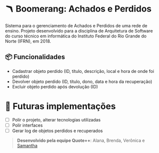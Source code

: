 # 🪃 Boomerang: Achados e Perdidos

Sistema para o gerenciamento de Achados e Perdidos de uma rede de ensino.
Projeto desenvolvido para a disciplina de Arquitetura de Software do curso técnico em informática do Instituto Federal do Rio Grande do Norte (IFRN), em 2018.

## 📦 Funcionalidades
- Cadastrar objeto perdido (ID, título, descrição, local e hora de onde foi perdido)
- Devolver objeto perdido (ID, título, dono, data e hora da recuperação)
- Excluir objeto perdido após devolução (ID)

# 🤔 Futuras implementações 
- [ ] Polir o projeto, alterar tecnologias utilizadas
- [ ] Polir interfaces
- [ ] Gerar log de objetos perdidos e recuperados

> **Desenvolvido pela equipe Quote++**: Alana, Brenda, Verônica e [Samantha](https://github.com/sammid37)
